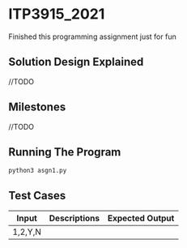 # ITP3915_2021
Finished this programming assignment just for fun

## Solution Design Explained
//TODO

## Milestones
//TODO

## Running The Program
`python3 asgn1.py`

## Test Cases
|Input|Descriptions|Expected Output|
|-|-|-|
|1,2,Y,N||||

